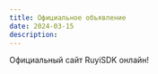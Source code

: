 ```yaml
---
title: Официальное объявление
date: 2024-03-15
description:
---
```


Официальный сайт RuyiSDK онлайн!